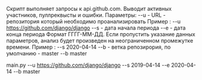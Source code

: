 Скрипт выполняет запросы к api.github.com. Выводит активных участников, пуллреквысты и ошибки. 
Параметры:
  --u - URL - репозитория который необходимо проанализировать 
    Пример : --u https://github.com/django/django
  --s - дата начала периода
  --e - дата конца периода
    Формат ГГГГ-ММ-ДД.
    Если пропустить указание данных параметров, анализ будет произведен на неограниченном промежутке времени.
    Пример : --s 2020-04-14
  --b  - ветка репозирория, по умолчанию - master
      --b master
      
  main.py --u https://github.com/django/django --s 2019-04-14 --e 2020-04-14 --b master
  
